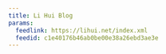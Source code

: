 ```yaml
---
title: Li Hui Blog
params:
  feedlink: https://lihui.net/index.xml
  feedid: c1e40176b46ab0be00e38a26ebd3ae3e
---
```

